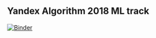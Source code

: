 ## Yandex Algorithm 2018 ML track
[![Binder](https://mybinder.org/badge.svg)](https://mybinder.org/v2/gh/Razor-87/yandex-algorithm-2018/master?filepath=model_11.ipynb)
